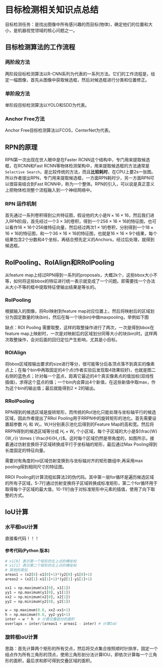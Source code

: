 # 目标检测相关知识点总结

目标检测任务：是找出图像中所有感兴趣的而目标(物体)，确定他们的位置和大小，是机器视觉领域的核心问题之一。

## 目标检测算法的工作流程

### 两阶段方法

两阶段目标检测算法以R-CNN系列为代表的一系列方法。它们的工作流程是，给定一幅图像，首先从图像中获取候选框，然后对候选框进行分类和位置修正。

### 单阶段方法

单阶段目标检测算法以YOLO和SDD为代表。

### Anchor Free方法

Anchor Free目标检测算法以FCOS，CenterNet为代表。

## RPN的原理

RPN第一次出现在世人眼中是在Faster RCNN这个结构中，专门用来提取候选框，在RCNN和Fast RCNN等物体检测架构中，用来提取候选框的方法通常是`Selective Search`，是比较传统的方法，而且**比较耗时**，在CPU上要2s一张图。所以作者提出RPN，专门用来提取候选框，一方面RPN耗时少，另一方面RPN可以很容易结合到Fast RCNN中，称为一个整体。RPN的引入，可以说是真正意义上把物体检测整个流程融入到一个神经网络中。

### RPN 运作机制

首先通过一系列卷积得到公共特征图，假设他的大小是$N \times 16 \times 16$，然后我们进入RPN阶段，首先经过一个$3 \times 3$的卷积，得到一个$256 \times 16 \times 16$的特征图，也可以看作$16 \times 16$个256维特征向量，然后经过两次$1 \times 1$的卷积，分别得到一个$18 \times 16 \times 16$的特征图，和一个$36 \times 16 \times 16$的特征图，也就是$16 \times 16 \times 9$个结果，每个结果包含2个分数和4个坐标，再结合预先定义的Anchors，经过后处理，就得到候选框。

## RoIPooling、RoIAlign和RRoIPooling

从feature map上经过RPN得到一系列的proposals，大概2k个，这些bbox大小不等，如何将这些bbox的特征进行统一表示就变成了一个问题。即需要找一个办法从大小不等的框中提取特征使输出结果是等长的。

### RoIPooling

根据输入的图像，将RoI映射到feature map对应位置上，然后将映射后的区域划分为固定数量的块(bin)，然后在每一个块(bin)中做maxpooling，举例如下图


缺点：ROI Pooling 需要取整，这样的取整操作进行了两次，一次是得到bbox在feature map上映射时，一次是对映射后的区域划分同等大小的块(bin)时。这样两次取整操作，会对后面的回归定位产生影响，尤其是小目标。

### ROIAlign

将bbox区域按输出要求的size进行等分，很可能等分后各顶点落不到真实的像素点上；在每个bin中再取固定的4个点(作者实验后发现取4效果较好)，也就是图二右侧的蓝色点；针对每一个蓝点，距离它最近的4个真实像素点的值加权(双线性插值)，求得这个蓝点的值；一个bin内会算出4个新值，在这些新值中取max，作为这个bin的输出值；最后就能得到$2\times 2$的输出。

### RRoIPooling

RPN得到的候选区域是旋转矩形，而传统的RoI池化只能处理与坐标轴平行的候选区域，因此作者提出了RRoI Pooling用于RRPN中的旋转矩形的池化。首先需要设置超参数 $H_r$ 和 $W_r$，W,H分别表示池化后得到的Feature Map的高和宽。然后将RRPN得到的候选区域等分成 $H_r \times W_r$ 个小区域，每个子区域的大小是$(\frac{W}{W_r}) \times ( \frac{H}{H_r}$。这时每个区域仍然是带角度的，如图所示。接着通过仿射变换将子区域转换成平行于坐标轴的矩形，最后通过Max Pooling得到长度固定的特征向量。

需要对有角度的roi区域仿射变换到与坐标轴对齐的矩形数组中,再采用max pooling得到相同尺寸的特征图。

RROI Pooling的计算流程如算法2的伪代码。其中第一层for循环是遍历候选区域的所有子区域，5-7行通过仿射变换将子区域转换成标准矩形，第二个for循环用于取得每个子区域的最大值，10-11行由于对标准矩形中元素的插值，使用了向下取整的方式。

## IoU计算

### 水平框IoU计算

直接看代码！！！

#### 参考代码(Python 版本)

```Python
# x1[0] 表示第一个矩形的左上点的横坐标
# x1[1] 表示第二个矩形的左上点的横坐标
# 其他的类似
areas1 = (x2[0]-x1[0]+1)*(y2[0]-y1[0]+1)
areas2 = (x2[1]-x1[1]+1)*(y2[1]-y1[1]+1)

xx1 = np.maximum(x1[0], x1[1])
yy1 = np.maximum(y1[0], y1[1])
xx2 = np.minimum(x2[0], x2[1])
yy2 = np.minimum(y2[0], y2[1])

w = np.maximum(0.0, xx2-xx1+1)
h = np.maximum(0.0, yy2-yy1+1)
inter = w * h  # 计算交叠部分的面积
overlaps = inter/(areas1 + areas1 - inter) # 计算IoU
```

### 旋转框IoU计算

思路：首先计算两个矩形的所有交点，然后将交点集合按照顺时针排序，固定一个结点作为所有三角形的顶点，使用三角形剖分法计算IOU，即依次计算每一个三角形的面积，最后求和即可得到交叠区域的面积。